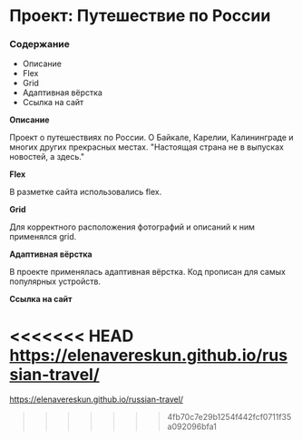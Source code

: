 # Проект: Путешествие по России

### Содержание
* Описание
* Flex
* Grid
* Адаптивная вёрстка
* Ссылка на сайт

**Описание**

Проект о путешествиях по России. О Байкале, Карелии, Калининграде и многих других прекрасных местах.
"Настоящая страна не в выпусках новостей, а здесь."


**Flex**

В разметке сайта использовались flex.


**Grid**

Для корректного расположения фотографий и описаний к ним применялся grid.


**Адаптивная вёрстка**

В проекте применялась адаптивная вёрстка. Код прописан для самых популярных устройств.


**Ссылка на сайт**

<<<<<<< HEAD
https://elenavereskun.github.io/russian-travel/
=======
https://elenavereskun.github.io/russian-travel/
>>>>>>> 4fb70c7e29b1254f442fcf0711f35a092096bfa1
